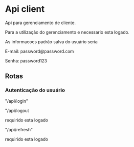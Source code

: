 # Api client

<p>Api para gerenciamento de cliente.</p>
<p>Para a utilização do gerenciamento e necessario esta logado.</p>
<p>As informacoes padrão salva do usuário seria</p>
<p>E-mail: password@password.com</p>
<p>Senha: password123</p>

## Rotas

### Autenticação do usuário 

<p>"/api/login"</p>
<p>"/api/logout</p> requirido esta logado
<p>"/api/refresh"</p> requirido esta logado
<p></p>

